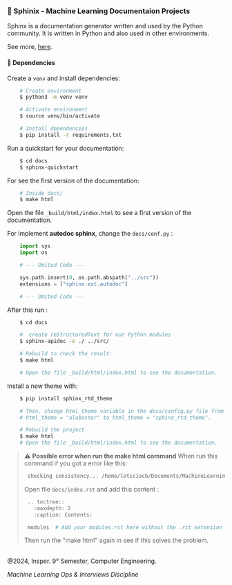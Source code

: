 ### 📃️ Sphinix - Machine Learning Documentaion Projects

Sphinx is a documentation generator written and used by the Python community. It is written in Python and also used in other environments.

See more, [here](https://www.sphinx-doc.org/en/master/).

#### 📌 Dependencies

Create a `venv` and install dependencies:

```bash
    # Create environment
    $ python3 -m venv venv  

    # Activate environment
    $ source venv/bin/activate

    # Install dependencies
    $ pip install -r requirements.txt
``` 

Run a quickstart for your documentation:

```bash
    $ cd docs
    $ sphinx-quickstart
```

For see the first version of the documentation:

```bash
    # Inside docs/
    $ make html
```

Open the file `_build/html/index.html` to see a first version of the documentation.

For implement **autodoc sphinx**, change the `docs/conf.py` :

```python
    import sys
    import os

    # --- Omited Code ---

    sys.path.insert(0, os.path.abspath("../src"))
    extensions = ["sphinx.ext.autodoc"]

    # --- Omited Code ---
```

After this run :

```bash
    $ cd docs

    #  create reStructuredText for our Python modules
    $ sphinx-apidoc -o ./ ../src/

    # Rebuild to check the result:
    $ make html

    # Open the file _build/html/index.html to see the documentation.
```

Install a new theme with:

```bash
    $ pip install sphinx_rtd_theme

    # Then, change html_theme variable in the docs/config.py file from 
    # html_theme = "alabaster" to html_theme = "sphinx_rtd_theme".

    # Rebuild the project  
    $ make html
    # Open the file _build/html/index.html to see the documentation.
``` 

> :warning: **Possible error when run the make html command**
>   When run this command if you got a error like this: 
>  ```bash
>   checking consistency... /home/leticiacb/Documents/MachineLearningOPS/aula10/docs/modules.rst: WARNING: document isn't included in any toctree
>  ```
> Open file `docs/index.rst` and add this content :
> 
> ```bash
>  .. toctree::
>    :maxdepth: 2
>    :caption: Contents:
>
>  modules  # Add your modules.rst here without the .rst extension
>  ```
>
> Then run the "make html" again in see if this solves the problem.

<br>
@2024, Insper. 9° Semester,  Computer Engineering.
<br>

_Machine Learning Ops & Interviews Discipline_